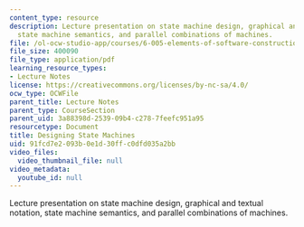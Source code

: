 ```yaml
---
content_type: resource
description: Lecture presentation on state machine design, graphical and textual notation,
  state machine semantics, and parallel combinations of machines.
file: /ol-ocw-studio-app/courses/6-005-elements-of-software-construction-fall-2008/91fcd7e2093b0e1d30ffc0dfd035a2bb_MIT6_005f08_lec04.pdf
file_size: 400090
file_type: application/pdf
learning_resource_types:
- Lecture Notes
license: https://creativecommons.org/licenses/by-nc-sa/4.0/
ocw_type: OCWFile
parent_title: Lecture Notes
parent_type: CourseSection
parent_uid: 3a88398d-2539-09b4-c278-7feefc951a95
resourcetype: Document
title: Designing State Machines
uid: 91fcd7e2-093b-0e1d-30ff-c0dfd035a2bb
video_files:
  video_thumbnail_file: null
video_metadata:
  youtube_id: null
---
```

Lecture presentation on state machine design, graphical and textual notation, state machine semantics, and parallel combinations of machines.
